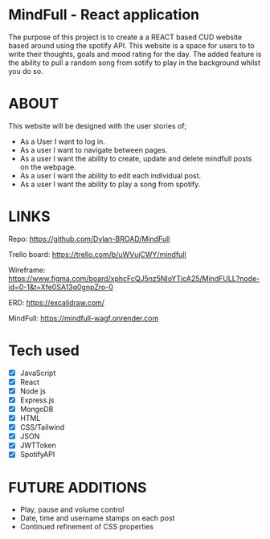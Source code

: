 # MindFull - React application

The purpose of this project is to create a a REACT based CUD website based around using the spotify API. This website is a space for users to to write their thoughts, goals and mood rating for the day. The added feature is the ability to pull a random song from sotify to play in the background whilst you do so. 

# ABOUT

This website will be designed with the user stories of;

- As a User I want to log in.
- As a user I want to navigate between pages.
- As a user I want the ability to create, update and delete mindfull posts on the webpage.
- As a user I want the ability to edit each individual post.
- As a user I want the ability to play a song from spotify.
# LINKS

Repo:
https://github.com/Dylan-BROAD/MindFull

Trello board:
https://trello.com/b/uWVujCWY/mindfull

Wireframe:
https://www.figma.com/board/xphcFcQJ5nz5NIoYTicA25/MindFULL?node-id=0-1&t=Xfe0SA13q0gnpZro-0

ERD:
https://excalidraw.com/

MindFull:
https://mindfull-wagf.onrender.com

# Tech used

- [x] JavaScript
- [x] React
- [x] Node js
- [x] Express.js
- [x] MongoDB
- [x] HTML
- [x] CSS/Tailwind
- [x] JSON
- [x] JWTToken
- [x] SpotifyAPI

# FUTURE ADDITIONS

- Play, pause and volume control
- Date, time and username stamps on each post
- Continued refinement of CSS properties
